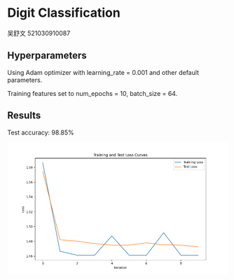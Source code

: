 # Digit Classification

吴舒文 521030910087

## Hyperparameters

Using Adam optimizer with  learning_rate = 0.001 and other default parameters. 

Training features set to num_epochs = 10, batch_size = 64. 

## Results

Test accuracy: 98.85%

![](./loss_curves.png)